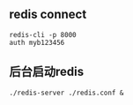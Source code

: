 ## redis connect
```
redis-cli -p 8000
auth myb123456
```

## 后台启动redis
```
./redis-server ./redis.conf &
```
